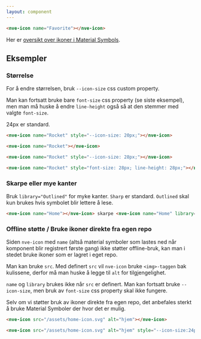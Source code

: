 ```yaml
---
layout: component
---
```


<CodeExamplePreview>

```html
<nve-icon name="Favorite"></nve-icon>
```

</CodeExamplePreview>

Her er [oversikt over ikoner i Material Symbols](https://fonts.google.com/icons).

## Eksempler

### Størrelse

For å endre størrelsen, bruk `--icon-size` css custom property.

Man kan fortsatt bruke bare `font-size` css property (se siste eksempel), men man må huske å endre `line-height` også så at den stemmer med valgte `font-size`.

24px er standard.
<CodeExamplePreview>

```html
<nve-icon name="Rocket" style="--icon-size: 20px;"></nve-icon>

<nve-icon name="Rocket"></nve-icon>

<nve-icon name="Rocket" style="--icon-size: 28px;"></nve-icon>

<nve-icon name="Rocket" style="font-size: 28px; line-height: 28px;"></nve-icon>
```

</CodeExamplePreview>

### Skarpe eller mye kanter

Bruk `library="Outlined"` for myke kanter. `Sharp` er standard. `Outlined` skal kun brukes hvis symbolet blir lettere å lese.
<CodeExamplePreview>

```html
<nve-icon name="Home"></nve-icon> skarpe <nve-icon name="Home" library="Outlined"></nve-icon> myke
```

</CodeExamplePreview>

### Offline støtte / Bruke ikoner direkte fra egen repo

Siden `nve-icon` med `name` (altså material symboler som lastes ned når komponent blir registrert første gang) ikke støtter offline-bruk, kan man i stedet bruke ikoner som er lagret i eget repo.

Man kan bruke `src`. Med definert `src` vil `nve-icon` bruke `<img>-taggen` bak kulissene, derfor må man huske å legge til `alt` for tilgjengelighet.

`name` og `library` brukes ikke når `src` er definert. Man kan fortsatt bruke `--icon-size`, men bruk av `font-size` css property skal ikke fungere.

<nve-message-card variant="warning" label="Obs!">
Selv om vi støtter bruk av ikoner direkte fra egen repo, det anbefales sterkt å bruke Material Symboler der
hvor det er mulig. 
</nve-message-card>

<CodeExamplePreview>

```html
<nve-icon src="/assets/home-icon.svg" alt="hjem"></nve-icon>

<nve-icon src="/assets/home-icon.svg" alt="hjem" style="--icon-size:24px"></nve-icon>
```

</CodeExamplePreview>
